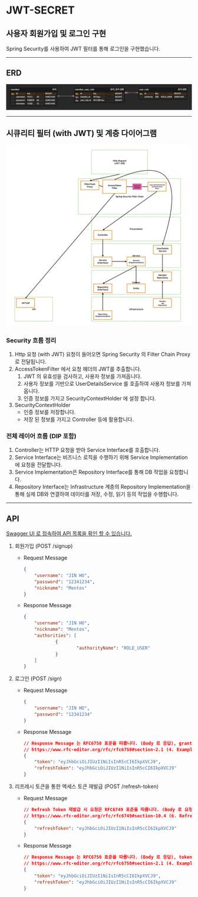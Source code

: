 # JWT-SECRET

## 사용자 회원가입 및 로그인 구현

Spring Security를 사용하여 JWT 필터를 통해 로그인을 구현했습니다.

---

## ERD

![erd](./docs/images/erd.png)

---

## 시큐리티 필터 (with JWT) 및 계층 다이어그램 

![securityAndLayerDiagram](./docs/images/securityAndLayerDiagram.png)

### Security 흐름 정리

1. Http 요청 (with JWT) 요청이 들어오면 Spring Security 의 Filter Chain Proxy 로 전달됩니다.
2. AccessTokenFilter 에서 요청 헤더의 JWT를 추출합니다.
   1. JWT 의 유효성을 검사하고, 사용자 정보를 가져옵니다.
   2. 사용자 정보를 기반으로 UserDetailsService 를 호출하여 사용자 정보를 가져옵니다.
   3. 인증 정보를 가지고 SecurityContextHolder 에 설정 합니다.
3. SecurityContextHolder
   - 인증 정보를 저장합니다.
   - 저장 된 정보를 가지고 Controller 등에 활용합니다.

### 전체 레이어 흐름 (DIP 포함)

1. Controller는 HTTP 요청을 받아 Service Interface를 호출합니다.
2. Service Interface는 비즈니스 로직을 수행하기 위해 Service Implementation에 요청을 전달합니다.
3. Service Implementation은 Repository Interface를 통해 DB 작업을 요청합니다.
4. Repository Interface는 Infrastructure 계층의 Repository Implementation을 통해 실제 DB와 연결하여 데이터를 저장, 수정, 읽기 등의 작업을 수행합니다.

---

## API

[Swagger UI 로 접속하여 API 목록을 확인 할 수 있습니다.](http://54.180.221.241:8080/swagger-ui/index.html)

1. 회원가입 (POST /signup)
    - Request Message

       ```json
       {
           "username": "JIN HO",
           "password": "12341234",
           "nickname": "Mentos"
       }
       ```

    - Response Message

       ```json
       {
           "username": "JIN HO",
           "nickname": "Mentos",
           "authorities": [
                   {
                           "authorityName": "ROLE_USER"
                   }
           ]		
       }
       ```


2. 로그인 (POST /sign)
    - Request Message

       ```json
       {
           "username": "JIN HO",
           "password": "12341234"
       }
       ```

    - Response Message

       ```json
      // Response Message 는 RFC6750 표준을 따릅니다. (Body 로 응답), grant_type 은 제외했습니다.
      // https://www.rfc-editor.org/rfc/rfc6750#section-2.1 (4. Example Access Token Response)
       {
           "token": "eyJhbGciOiJIUzI1NiIsInR5cCI6IkpXVCJ9",
           "refreshToken": "eyJhbGciOiJIUzI1NiIsInR5cCI6IkpXVCJ9"
       }
       ```

3. 리프레시 토큰을 통한 액세스 토큰 재발급 (POST /refresh-token)
    - Request Message

       ```json
      // Refresh Token 재발급 시 요청은 RFC6749 표준을 따릅니다. (Body 로 요청), grant_type 은 제외했습니다.
      // https://www.rfc-editor.org/rfc/rfc6749#section-10.4 (6. Refreshing an Access Token)
       {
           "refreshToken": "eyJhbGciOiJIUzI1NiIsInR5cCI6IkpXVCJ9"
       }
       ```

    - Response Message

       ```json
      // Response Message 는 RFC6750 표준을 따릅니다. (Body 로 응답), token_type 은 제외했습니다.
      // https://www.rfc-editor.org/rfc/rfc6750#section-2.1 (4. Example Access Token Response)
       {
           "token": "eyJhbGciOiJIUzI1NiIsInR5cCI6IkpXVCJ9",
           "refreshToken": "eyJhbGciOiJIUzI1NiIsInR5cCI6IkpXVCJ9"
       }
       ```

